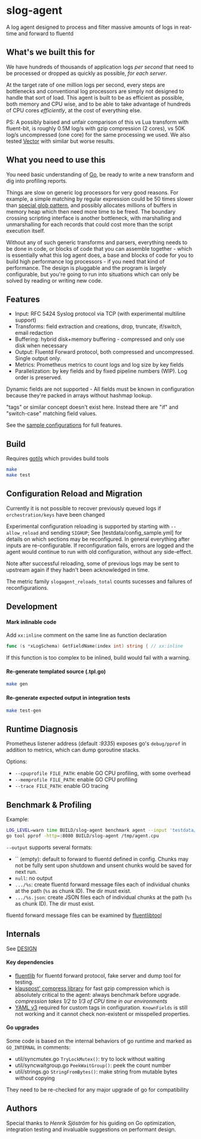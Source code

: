 # slog-agent

A log agent designed to process and filter massive amounts of logs in reat-time and forward to fluentd


## What's we built this for

We have hundreds of thousands of application logs *per second* that need to be processed or dropped as quickly as
possible, *for each server*.

At the target rate of one million logs per second, every steps are bottlenecks and conventional log processors are
simply not designed to handle that sort of load. This agent is built to be as efficient as possible, both memory
and CPU wise, and to be able to take advantage of hundreds of CPU cores *efficiently*, at the cost of everything else.

PS: A possibly baised and unfair comparison of this vs Lua transform with fluent-bit, is roughly 0.5M log/s with gzip
compression (2 cores), vs 50K log/s uncompressed (one core) for the same processing we used. We also tested
[Vector](https://vector.dev/) with similar but worse results.


## What you need to use this

You need basic understanding of [Go](https://golang.org/), be ready to write a new transform and dig into profiling
reports.

Things are slow on generic log processors for very good reasons. For example, a simple matching by regular expression
could be 50 times slower than [special glob pattern](https://github.com/gobwas/glob), and possibly allocates millions
of buffers in memory heap which then need more time to be freed. The boundary crossing scripting interface is another
bottleneck, with marshalling and unmarshalling for each records that could cost more than the script execution itself.

Without any of such generic transforms and parsers, everything needs to be done in code, or blocks of code that you
can assemble together - which is essentially what this log agent does, a base and blocks of code for you to build high
performance log processors - if you need that kind of performance. The design is pluggable and the program is largely
configurable, but you're going to run into situations which can only be solved by reading or writing new code.


## Features

- Input: RFC 5424 Syslog protocol via TCP (with experimental multiline support)
- Transforms: field extraction and creations, drop, truncate, if/switch, email redaction
- Buffering: hybrid disk+memory buffering - compressed and only use disk when necessary
- Output: Fluentd Forward protocol, both compressed and uncompressed. Single output only.
- Metrics: Prometheus metrics to count logs and log size by key fields
- Parallelization: by key fields and by fixed pipeline numbers (WIP). Log order is preserved.

Dynamic fields are not supported - All fields must be known in configuration because they're packed in arrays without
hashmap lookup.

"tags" or similar concept doesn't exist here. Instead there are "if" and "switch-case" matching field values.

See the [sample configurations](testdata/config_sample.yml) for full features.


## Build

Requires [gotils](https://github.com/relex/gotils) which provides build tools

```bash
make
make test
```

## Configuration Reload and Migration

Currently it is not possible to recover previously queued logs if `orchestration/keys` have been changed

Experimental configuration reloading is supported by starting with `--allow_reload` and sending `SIGHUP`; See
[testdata/config_sample.yml] for details on which sections may be reconfigured. In general everything after inputs
are re-configurable. If reconfiguration fails, errors are logged and the agent would continue to run with old
configuration, without any side-effect.

Note after successful reloading, some of previous logs may be sent to upstream again if they hadn't been acknowledged
in time.

The metric family `slogagent_reloads_total` counts sucesses and failures of reconfigurations.

## Development

#### Mark inlinable code

Add `xx:inline` comment on the same line as function declaration

```go
func (s *xLogSchema) GetFieldName(index int) string { // xx:inline
```

If this function is too complex to be inlined, build would fail with a warning.

#### Re-generate templated source (.tpl.go)

```bash
make gen
```

#### Re-generate expected output in integration tests

```bash
make test-gen
```

## Runtime Diagnosis

Prometheus listener address (default *:9335*) exposes go's `debug/pprof` in addition to metrics,
which can dump goroutine stacks.

Options:

- `--cpuprofile FILE_PATH`: enable GO CPU profiling, with some overhead
- `--memprofile FILE_PATH`: enable GO CPU profiling
- `--trace FILE_PATH`: enable GO tracing

## Benchmark & Profiling

Example:

```bash
LOG_LEVEL=warn time BUILD/slog-agent benchmark agent --input 'testdata/development/*.log' --repeat 250000 --config testdata/config_sample.yml --output null --cpuprofile /tmp/agent.cpu --memprofile /tmp/agent.mem
go tool pprof -http=:8080 BUILD/slog-agent /tmp/agent.cpu
```

`--output` supports several formats:

- `` (empty): default to forward to fluentd defined in config.
  Chunks may not be fully sent upon shutdown and unsent chunks would be saved for next run.
- `null`: no output
- `.../%s`: create fluentd forward message files each of individual chunks at the path (`%s` as chunk ID). The dir must exist.
- `.../%s.json`: create JSON files each of individual chunks at the path (`%s` as chunk ID). The dir must exist.

fluentd forward message files can be examined by [fluentlibtool](https://github.com/relex/fluentlib)

## Internals

See [DESIGN](DESIGN.md)

#### Key dependencies

- [fluentlib](https://github.com/relex/fluentlib) for fluentd forward protocol, fake server and dump tool for testing.
- [klauspost' compress library](github.com/klauspost/compress) for fast gzip compression which is absolutely critical to the agent: always benchmark before upgrade. *compression takes 1/2 to 1/3 of CPU time in our environments*
- [YAML v3](gopkg.in/yaml.v3) required for custom tags in configuration. `KnownFields` is still not working and it cannot check non-existent or misspelled properties.

#### Go upgrades

Some code is based on the internal behaviors of go runtime and marked as `GO_INTERNAL` in comments:

- util/syncmutex.go `TryLockMutex()`: try to lock without waiting
- util/syncwaitgroup.go `PeekWaitGroup()`: peek the count number
- util/strings.go `StringFromBytes()`: make string from mutable bytes without copying

They need to be re-checked for any major upgrade of go for compatibility

## Authors

Special thanks to _Henrik Sjöström_ for his guiding on Go optimization, integration testing and invaluable suggestions
on performant design.
